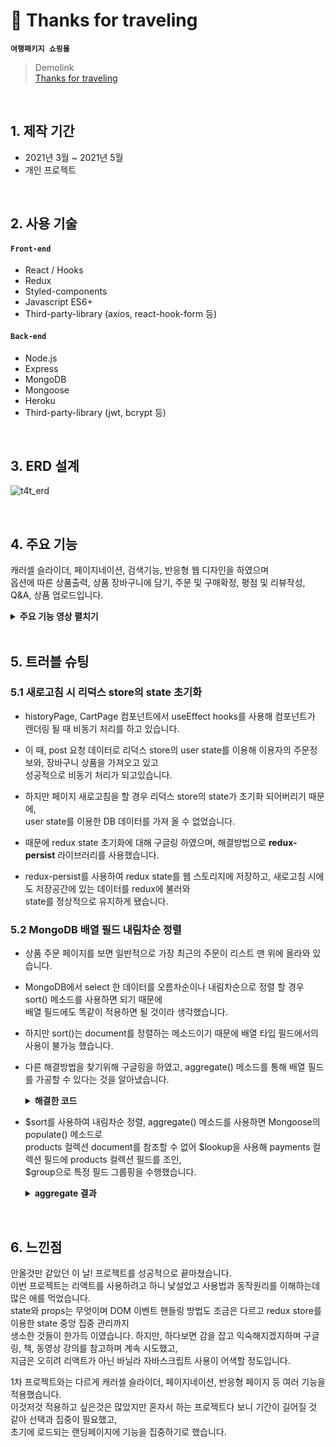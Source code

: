 # 📌 Thanks for traveling
__`여행패키지 쇼핑몰`__
> Demolink              
> [Thanks for traveling](http://t4t-node.herokuapp.com/)
        
</br>

## 1. 제작 기간
- 2021년 3월 ~ 2021년 5월
- 개인 프로젝트

</br>

## 2. 사용 기술
#### `Front-end`
- React / Hooks
- Redux
- Styled-components
- Javascript ES6+
- Third-party-library (axios, react-hook-form 등)
#### `Back-end`
- Node.js
- Express
- MongoDB
- Mongoose
- Heroku
- Third-party-library (jwt, bcrypt 등)

</br>

## 3. ERD 설계
![t4t_erd](https://user-images.githubusercontent.com/52212226/120163016-fbe2d680-c233-11eb-93ce-543d9a336687.PNG)

</br>

## 4. 주요 기능
캐러셀 슬라이더, 페이지네이션, 검색기능, 반응형 웹 디자인을 하였으며       
옵션에 따른 상품출력, 상품 장바구니에 담기, 주문 및 구매확정, 평점 및 리뷰작성, Q&A, 상품 업로드입니다.

<details>
<summary><b>주요 기능 영상 펼치기</b></summary>
<div markdown="1">

### 4.1 옵션 및 검색에 따른 상품 출력 
![](https://user-images.githubusercontent.com/52212226/120294979-aecd3600-c301-11eb-9b25-28f1588298da.gif)
### 4.2 장바구니 담기
![](https://user-images.githubusercontent.com/52212226/120295838-81cd5300-c302-11eb-9473-238813dedef4.gif)
### 4.3 주문 및 구매 확정
![](https://user-images.githubusercontent.com/52212226/120296117-c3f69480-c302-11eb-8905-e83ae5f0d210.gif)
### 4.4 평점 및 리뷰 작성
![](https://user-images.githubusercontent.com/52212226/120296479-2059b400-c303-11eb-8177-62d841152240.gif)
### 4.5 Q&A 
![](https://user-images.githubusercontent.com/52212226/120297973-9874a980-c304-11eb-9470-49d5a7d2cbdd.gif)
### 4.6 상품 업로드
![](https://user-images.githubusercontent.com/52212226/120298619-3799a100-c305-11eb-8a41-2ee2579ac327.gif)

</div>
</details>

</br>

## 5. 트러블 슈팅
### 5.1 새로고침 시 리덕스 store의 state 초기화
- historyPage, CartPage 컴포넌트에서 useEffect hooks를 사용해 컴포넌트가 렌더링 될 때 비동기 처리를 하고 있습니다. 

- 이 때, post 요청 데이터로 리덕스 store의 user state를 이용해 이용자의 주문정보와, 장바구니 상품을 가져오고 있고              
  성공적으로 비동기 처리가 되고있습니다.
  
- 하지만 페이지 새로고침을 할 경우 리덕스 store의 state가 초기화 되어버리기 때문에,                  
  user state를 이용한 DB 데이터를 가져 올 수 없었습니다.

- 때문에 redux state 초기화에 대해 구글링 하였으며, 해결방법으로 __redux-persist__ 라이브러리를 사용했습니다.

- redux-persist를 사용하여 redux state를 웹 스토리지에 저장하고, 새로고침 시에도 저장공간에 있는 데이터를 redux에 불러와             
  state를 정상적으로 유지하게 됐습니다.
  
### 5.2 MongoDB 배열 필드 내림차순 정렬
- 상품 주문 페이지를 보면 일반적으로 가장 최근의 주문이 리스트 맨 위에 올라와 있습니다.

- MongoDB에서 select 한 데이터를 오름차순이나 내림차순으로 정렬 할 경우 sort() 메소드를 사용하면 되기 때문에                 
  배열 필드에도 똑같이 적용하면 될 것이라 생각했습니다.

- 하지만 sort()는 document를 정렬하는 메소드이기 때문에 배열 타입 필드에서의 사용이 불가능 했습니다. 
   
- 다른 해결방법을 찾기위해 구글링을 하였고, aggregate() 메소드를 통해 배열 필드를 가공할 수 있다는 것을 알아냈습니다.
  
  <details>
  <summary><b>해결한 코드</b></summary>
  <div markdown="1">

  ~~~javascript
  const history = await Payment.aggregate([
  {
    $match: { user: ObjectId(userId) },
  }
  { $unwind: "$products" },
  { $sort: { "products.createdAt": -1 } },
  {
    $lookup: {
      from: "products",
      localField: "products.productDetail",
      foreignField: "_id",
      as: "products.productDetail",
    },
  },
  { $unwind: "$products.productDetail" },
  {
    $group: {
      products: { $push: "$products" },
      _id: "$_id",
      user: { $first: "$user" },
      createdMonth: { $first: "$createdMonth" },
    },
  },
  ]).sort({ createdMonth: -1 });
  ~~~

  </div>
  </details>

- $sort를 사용하여 내림차순 정렬, aggregate() 메소드를 사용하면 Mongoose의 populate() 메소드로                 
  products 컬렉션 document를 참조할 수 없어 $lookup을 사용해 payments 컬렉션 필드에 products 컬렉션 필드를 조인,                  
  $group으로 특정 필드 그룹핑을 수행했습니다.
  
  <details>
  <summary><b>aggregate 결과</b></summary>      
  <div markdown="1">
  
  ![aggregate](https://user-images.githubusercontent.com/52212226/120635348-56379d80-c4a7-11eb-9598-639bd0c7f88d.PNG)        
  
  </div>
  </details>        
          
</br>

## 6. 느낀점
안올것만 같았던 이 날! 프로젝트를 성공적으로 끝마쳤습니다.                    
이번 프로젝트는 리액트를 사용하려고 하니 낯설었고 사용법과 동작원리를 이해하는데 많은 애를 먹었습니다.               
state와 props는 무엇이며 DOM 이벤트 핸들링 방법도 조금은 다르고 redux store를 이용한 state 중앙 집중 관리까지                   
생소한 것들이 한가득 이였습니다. 하지만, 하다보면 감을 잡고 익숙해지겠지하며 구글링, 책, 동영상 강의를 참고하며 계속 시도했고,               
지금은 오히려 리액트가 아닌 바닐라 자바스크립트 사용이 어색할 정도입니다.

1차 프로젝트와는 다르게 캐러셀 슬라이더, 페이지네이션, 반응형 페이지 등 여러 기능을 적용했습니다.                
이것저것 적용하고 싶은것은 많았지만 혼자서 하는 프로젝트다 보니 기간이 길어질 것 같아 선택과 집중이 필요했고,          
초기에 로드되는 랜딩페이지에 기능을 집중하기로 했습니다.
